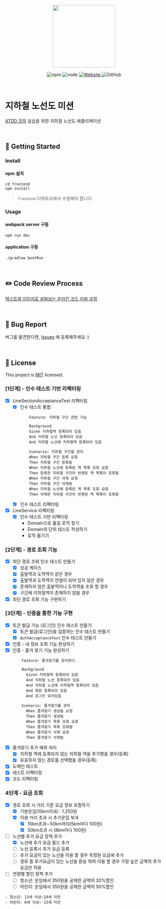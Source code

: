 <p align="center">
    <img width="200px;" src="https://raw.githubusercontent.com/woowacourse/atdd-subway-admin-frontend/master/images/main_logo.png"/>
</p>
<p align="center">
  <img alt="npm" src="https://img.shields.io/badge/npm-%3E%3D%205.5.0-blue">
  <img alt="node" src="https://img.shields.io/badge/node-%3E%3D%209.3.0-blue">
  <a href="https://edu.nextstep.camp/c/R89PYi5H" alt="nextstep atdd">
    <img alt="Website" src="https://img.shields.io/website?url=https%3A%2F%2Fedu.nextstep.camp%2Fc%2FR89PYi5H">
  </a>
  <img alt="GitHub" src="https://img.shields.io/github/license/next-step/atdd-subway-service">
</p>

<br>

# 지하철 노선도 미션
[ATDD 강의](https://edu.nextstep.camp/c/R89PYi5H) 실습을 위한 지하철 노선도 애플리케이션

<br>

## 🚀 Getting Started

### Install
#### npm 설치
```
cd frontend
npm install
```
> `frontend` 디렉토리에서 수행해야 합니다.

### Usage
#### webpack server 구동
```
npm run dev
```
#### application 구동
```
./gradlew bootRun
```
<br>

## ✏️ Code Review Process
[텍스트와 이미지로 살펴보는 온라인 코드 리뷰 과정](https://github.com/next-step/nextstep-docs/tree/master/codereview)

<br>

## 🐞 Bug Report

버그를 발견한다면, [Issues](https://github.com/next-step/atdd-subway-service/issues) 에 등록해주세요 :)

<br>

## 📝 License

This project is [MIT](https://github.com/next-step/atdd-subway-service/blob/master/LICENSE.md) licensed.


### [1단계] - 인수 테스트 기반 리팩터링

- [X] LineSectionAcceptanceTest 리팩터링
    - [X] 인수 테스트 통합
        ```
            Feature: 지하철 구간 관련 기능
            
            Background
            Given 지하철역 등록되어 있음
            And 지하철 노선 등록되어 있음
            And 지하철 노선에 지하철역 등록되어 있음
            
            Scenario: 지하철 구간을 관리
            When 지하철 구간 등록 요청
            Then 지하철 구간 등록됨
            When 지하철 노선에 등록된 역 목록 조회 요청
            Then 등록한 지하철 구간이 반영된 역 목록이 조회됨
            When 지하철 구간 삭제 요청
            Then 지하철 구간 삭제됨
            When 지하철 노선에 등록된 역 목록 조회 요청
            Then 삭제한 지하철 구간이 반영된 역 목록이 조회됨
        ```
    - [X] 인수 테스트 리펙터링
- [X] LineService 리팩터링
    - [X] 인수 테스트 기반 리팩터링
        - Domain으로 옮길 로직 찾기
        - Domain의 단위 테스트 작성하기
        - 로직 옮기기

### [2단계] - 경로 조회 기능
- [X] 최단 경로 조회 인수 테스트 만들기
  - [X] 성공 케이스
  - [X] 출발역과 도착역이 같은 경우
  - [X] 출발역과 도착역이 연결이 되어 있지 않은 경우
  - [X] 존재하지 않은 출발역이나 도착역을 조회 할 경우
  - [X] 구간에 지하철역이 존재하지 않을 경우
- [X] 최단 경로 조회 기능 구현하기

### [3단계] - 인증을 통한 기능 구현
- [X] 토큰 발급 기능 (로그인) 인수 테스트 만들기
    - [X] 토큰 발급(로그인)을 검증하는 인수 테스트 만들기
    - [X] `AuthAcceptanceTest` 인수 테스트 만들기
- [X] 인증 - 내 정보 조회 기능 완성하기
- [X] 인증 - 즐겨 찾기 기능 완성하기
  ```
      Feature: 즐겨찾기를 관리한다.
    
      Background 
        Given 지하철역 등록되어 있음
        And 지하철 노선 등록되어 있음
        And 지하철 노선에 지하철역 등록되어 있음
        And 회원 등록되어 있음
        And 로그인 되어있음
    
      Scenario: 즐겨찾기를 관리
        When 즐겨찾기 생성을 요청
        Then 즐겨찾기 생성됨
        When 즐겨찾기 목록 조회 요청
        Then 즐겨찾기 목록 조회됨
        When 즐겨찾기 삭제 요청
        Then 즐겨찾기 삭제됨
  ```
- [X] 즐겨찾기 추가 예외 처리
    - [X] 지하철 역에 등록되지 않는 지하철 역을 추가했을 경우(등록)
    - [X] 유효하지 않는 경로를 선택했을 경우(등록)
- [X] 도메인 테스트
- [X] 테스트 리펙터링
- [X] 코드 리펙터링

### 4단계 - 요금 조회
- [X] 경로 조회 시 거리 기준 요금 정보 포함하기
    - [X] 기본운임(10km이내) : 1,250원
    - [X] 이용 거리 초과 시 추가운임 부과
        - [X] 10km초과∼50km까지(5km마다 100원)
        - [X] 50km초과 시 (8km마다 100원)
- [ ] 노선별 추가 요금 정책 추가
    - [X] 노선에 추가 요금 필드 추가
    - [ ] 노선 등록시 추가 요금 등록
    - [ ] 추가 요금이 있는 노선을 이용 할 경우 측정된 요금에 추가
    - [ ] 경로 중 추가요금이 있는 노선을 환승 하여 이용 할 경우 가장 높은 금액의 추가 요금만 적용
- [ ] 연령별 할인 정책 추가
    - [ ] 청소년: 운임에서 350원을 공제한 금액의 20%할인
    - [ ] 어린이: 운임에서 350원을 공제한 금액의 50%할인
```
- 청소년: 13세 이상~19세 미만
- 어린이: 6세 이상~ 13세 미만
```